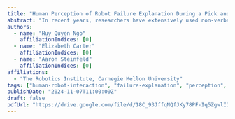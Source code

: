 ```yaml
---
title: "Human Perception of Robot Failure Explanation During a Pick and Place Task"
abstract: "In recent years, researchers have extensively used non-verbal gestures, such as head and arm movements, to express a robot’s intentions and capabilities to humans. Inspired by past research, we investigated how different explanation modalities can aid human understanding and perception of how robots communicate failures and provide explanations during block pick-and-place tasks. Through an in-person, within-subjects experiment with 24 participants, we studied four modes of explanations across four types of failures. Some of these were chosen to mimic combinations from prior work in order to both extend and replicate past findings by the community. We found that speech explanations were preferred to non-verbal and visual cues in terms of similarity to humans. Additionally, projected images had a comparable effect on explanation as other non-verbal modules. We also found consistent results with a prior online study."
authors:
  - name: "Huy Quyen Ngo"
    affiliationIndices: [0]
  - name: "Elizabeth Carter"
    affiliationIndices: [0]
  - name: "Aaron Steinfeld"
    affiliationIndices: [0]
affiliations:
  - "The Robotics Institute, Carnegie Mellon University"
tags: ["human-robot-interaction", "failure-explanation", "perception", "pick-and-place", "robotics", "trust", "manipulation"]
publishDate: "2024-11-07T11:00:00Z"
draft: false
pdfUrl: "https://drive.google.com/file/d/18C_93JffqNQfJKy78PF-Iq5ZgwlIISOi/view"
---
```

